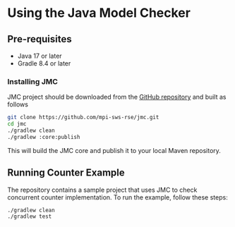 # Using the Java Model Checker

## Pre-requisites

- Java 17 or later
- Gradle 8.4 or later

### Installing JMC

JMC project should be downloaded from the [GitHub repository](https://github.com/mpi-sws-rse/jmc) and built as follows

```bash
git clone https://github.com/mpi-sws-rse/jmc.git
cd jmc
./gradlew clean
./gradlew :core:publish
```

This will build the JMC core and publish it to your local Maven repository.

## Running Counter Example

The repository contains a sample project that uses JMC to check concurrent counter implementation. 
To run the example, follow these steps:

```bash
./gradlew clean
./gradlew test
```
